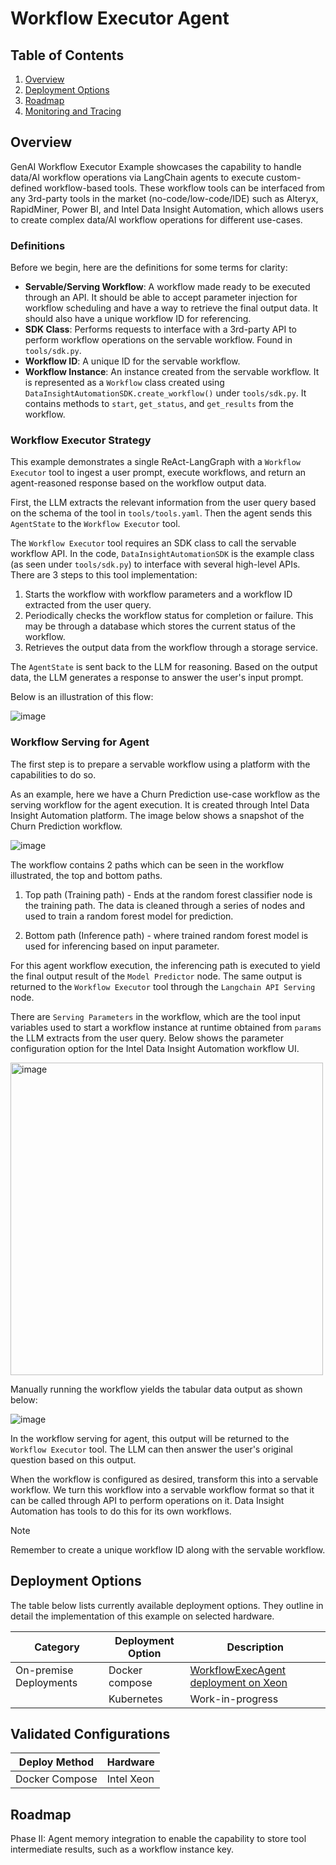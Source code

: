 # Workflow Executor Agent

## Table of Contents

1. [Overview](#overview)
2. [Deployment Options](#deployment-options)
3. [Roadmap](#roadmap)
4. [Monitoring and Tracing](./README_miscellaneous.md)

## Overview

GenAI Workflow Executor Example showcases the capability to handle data/AI workflow operations via LangChain agents to execute custom-defined workflow-based tools. These workflow tools can be interfaced from any 3rd-party tools in the market (no-code/low-code/IDE) such as Alteryx, RapidMiner, Power BI, and Intel Data Insight Automation, which allows users to create complex data/AI workflow operations for different use-cases.

### Definitions

Before we begin, here are the definitions for some terms for clarity:

- **Servable/Serving Workflow**: A workflow made ready to be executed through an API. It should be able to accept parameter injection for workflow scheduling and have a way to retrieve the final output data. It should also have a unique workflow ID for referencing.
- **SDK Class**: Performs requests to interface with a 3rd-party API to perform workflow operations on the servable workflow. Found in `tools/sdk.py`.
- **Workflow ID**: A unique ID for the servable workflow.
- **Workflow Instance**: An instance created from the servable workflow. It is represented as a `Workflow` class created using `DataInsightAutomationSDK.create_workflow()` under `tools/sdk.py`. It contains methods to `start`, `get_status`, and `get_results` from the workflow.

### Workflow Executor Strategy

This example demonstrates a single ReAct-LangGraph with a `Workflow Executor` tool to ingest a user prompt, execute workflows, and return an agent-reasoned response based on the workflow output data.

First, the LLM extracts the relevant information from the user query based on the schema of the tool in `tools/tools.yaml`. Then the agent sends this `AgentState` to the `Workflow Executor` tool.

The `Workflow Executor` tool requires an SDK class to call the servable workflow API. In the code, `DataInsightAutomationSDK` is the example class (as seen under `tools/sdk.py`) to interface with several high-level APIs. There are 3 steps to this tool implementation:

1.  Starts the workflow with workflow parameters and a workflow ID extracted from the user query.
2.  Periodically checks the workflow status for completion or failure. This may be through a database which stores the current status of the workflow.
3.  Retrieves the output data from the workflow through a storage service.

The `AgentState` is sent back to the LLM for reasoning. Based on the output data, the LLM generates a response to answer the user's input prompt.

Below is an illustration of this flow:

![image](https://github.com/user-attachments/assets/cb135042-1505-4aef-8822-c78c2f72aa2a)

### Workflow Serving for Agent

The first step is to prepare a servable workflow using a platform with the capabilities to do so.

As an example, here we have a Churn Prediction use-case workflow as the serving workflow for the agent execution. It is created through Intel Data Insight Automation platform. The image below shows a snapshot of the Churn Prediction workflow.

![image](https://github.com/user-attachments/assets/c067f8b3-86cf-4abc-a8bd-51a98de8172d)

The workflow contains 2 paths which can be seen in the workflow illustrated, the top and bottom paths.

1. Top path (Training path) - Ends at the random forest classifier node is the training path. The data is cleaned through a series of nodes and used to train a random forest model for prediction.

2. Bottom path (Inference path) - where trained random forest model is used for inferencing based on input parameter.

For this agent workflow execution, the inferencing path is executed to yield the final output result of the `Model Predictor` node. The same output is returned to the `Workflow Executor` tool through the `Langchain API Serving` node.

There are `Serving Parameters` in the workflow, which are the tool input variables used to start a workflow instance at runtime obtained from `params` the LLM extracts from the user query. Below shows the parameter configuration option for the Intel Data Insight Automation workflow UI.

<img src="https://github.com/user-attachments/assets/ce8ef01a-56ff-4278-b84d-b6e4592b28c6" alt="image" width="500"/>

Manually running the workflow yields the tabular data output as shown below:

![image](https://github.com/user-attachments/assets/241c1aba-2a24-48da-8005-ec7bfe657179)

In the workflow serving for agent, this output will be returned to the `Workflow Executor` tool. The LLM can then answer the user's original question based on this output.

When the workflow is configured as desired, transform this into a servable workflow. We turn this workflow into a servable workflow format so that it can be called through API to perform operations on it. Data Insight Automation has tools to do this for its own workflows.

> [!NOTE]
> Remember to create a unique workflow ID along with the servable workflow.

## Deployment Options

The table below lists currently available deployment options. They outline in detail the implementation of this example on selected hardware.

| Category               | Deployment Option | Description                                                                       |
| ---------------------- | ----------------- | --------------------------------------------------------------------------------- |
| On-premise Deployments | Docker compose    | [WorkflowExecAgent deployment on Xeon](./docker_compose/intel/cpu/xeon/README.md) |
|                        | Kubernetes        | Work-in-progress                                                                  |

## Validated Configurations

| **Deploy Method** | **Hardware** |
| ----------------- | ------------ |
| Docker Compose    | Intel Xeon   |

## Roadmap

Phase II: Agent memory integration to enable the capability to store tool intermediate results, such as a workflow instance key.
